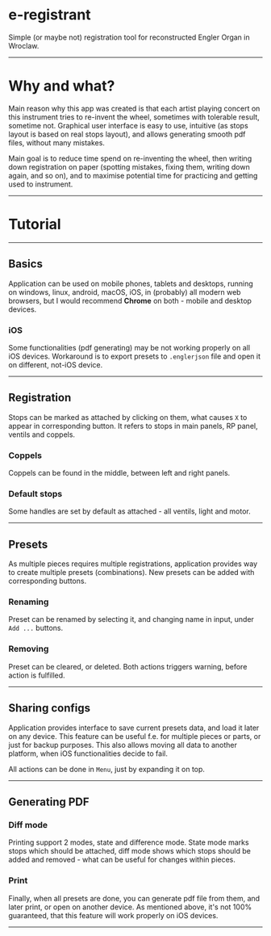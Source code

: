 # e-registrant
Simple (or maybe not) registration tool for reconstructed Engler Organ in Wroclaw.
<hr>

# Why and what?
Main reason why this app was created is that each artist 
playing concert on this instrument tries to re-invent the wheel, sometimes
with tolerable result, sometime not. Graphical user interface is easy to use, 
intuitive (as stops layout is based on real stops layout), and 
allows generating smooth pdf files, without many mistakes.

Main goal is to reduce time spend on re-inventing the wheel, then 
writing down registration on paper 
(spotting mistakes, fixing them, writing down again, and so on),
and to maximise potential time for practicing and getting used to instrument.


<hr>

# Tutorial

<hr>

## Basics
Application can be used on mobile phones, tablets and desktops, running on windows, 
linux, android, macOS, iOS, in (probably) all modern web browsers, but I would recommend **Chrome** on both - 
mobile and desktop devices.

### iOS
Some functionalities (pdf generating) may be not working properly on all iOS devices. 
Workaround is to export presets to `.englerjson` file and open it on
different, not-iOS device.

<hr>

## Registration
Stops can be marked as attached by clicking on them, what causes `X` to appear in corresponding button.
It refers to stops in main panels, RP panel, ventils and coppels.

### Coppels
Coppels can be found in the middle, between left and right panels.

### Default stops
Some handles are set by default as attached - all ventils, light and motor.

<hr>

## Presets
As multiple pieces requires multiple registrations, application provides way to create multiple presets (combinations).
New presets can be added with corresponding buttons.

### Renaming
Preset can be renamed by selecting it, and changing name in input, under `Add ...` buttons.

### Removing
Preset can be cleared, or deleted. Both actions triggers warning, before action is fulfilled.

<hr>

## Sharing configs
Application provides interface to save current presets data, and load it later on any device. 
This feature can be useful f.e. for multiple pieces or parts, or just for backup purposes. This also 
allows moving all data to another platform, when iOS functionalities decide to fail.

All actions can be done in `Menu`, just by expanding it on top.

<hr>

## Generating PDF

### Diff mode
Printing support 2 modes, state and difference mode. State mode marks stops which should be attached, 
diff mode shows which stops should be added and removed - what can be useful for changes within pieces. 

### Print
Finally, when all presets are done, you can generate pdf file from them, and later print, or open on another device.
As mentioned above, it's not 100% guaranteed, that this feature will work properly on iOS devices.

<hr>
